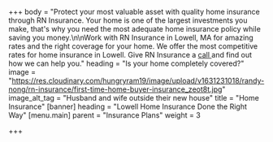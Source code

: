 +++
body = "Protect your most valuable asset with quality home insurance through RN Insurance. Your home is one of the largest investments you make, that's why you need the most adequate home insurance policy while saving you money.\n\nWork with RN Insurance in Lowell, MA for amazing rates and the right coverage for your home. We offer the most competitive rates for home insurance in Lowell. Give RN Insurance a [call ](tel:978-427-2544)and find out how we can help you."
heading = "Is your home completely covered?"
image = "https://res.cloudinary.com/hungryram19/image/upload/v1631231018/randy-nong/rn-insurance/first-time-home-buyer-insurance_zeot8t.jpg"
image_alt_tag = "Husband and wife outside their new house"
title = "Home Insurance"
[banner]
heading = "Lowell Home Insurance Done the Right Way"
[menu.main]
parent = "Insurance Plans"
weight = 3

+++
